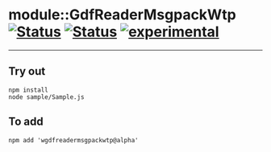 
# module::GdfReaderMsgpackWtp [![Status](https://circleci.com/gh/Wandalen/wGdfReaderMsgpackWtp.svg?style=shield)](https://img.shields.io/circleci/build/github/Wandalen/wGdfReaderMsgpackWtp?label=Test&logo=Test) [![Status](https://github.com/Wandalen/wGdfReaderMsgpackWtp/workflows/Test/badge.svg)](https://github.com/Wandalen/wGdfReaderMsgpackWtp/actions?query=workflow%3ATest) [![experimental](https://img.shields.io/badge/stability-experimental-orange.svg)](https://github.com/emersion/stability-badges#experimental)

___

## Try out
```
npm install
node sample/Sample.js
```

## To add
```
npm add 'wgdfreadermsgpackwtp@alpha'
```


